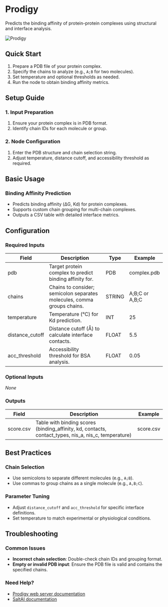 # Prodigy

Predicts the binding affinity of protein-protein complexes using structural and interface analysis.

<img src="/images/nodes/biotech/functional-prediction/prodigy.png" alt="Prodigy" class="rounded-lg">

## Quick Start

1. Prepare a PDB file of your protein complex.
2. Specify the chains to analyze (e.g., `A;B` for two molecules).
3. Set temperature and optional thresholds as needed.
4. Run the node to obtain binding affinity metrics.

## Setup Guide

### 1. Input Preparation
1. Ensure your protein complex is in PDB format.
2. Identify chain IDs for each molecule or group.

### 2. Node Configuration
1. Enter the PDB structure and chain selection string.
2. Adjust temperature, distance cutoff, and accessibility threshold as required.

## Basic Usage

### Binding Affinity Prediction
* Predicts binding affinity (ΔG, Kd) for protein complexes.
* Supports custom chain grouping for multi-chain complexes.
* Outputs a CSV table with detailed interface metrics.

## Configuration

### Required Inputs
| Field         | Description                                                                 | Type   | Example         |
|--------------|-----------------------------------------------------------------------------|--------|----------------|
| pdb          | Target protein complex to predict binding affinity for.                     | PDB    | complex.pdb    |
| chains       | Chains to consider; semicolon separates molecules, comma groups chains.     | STRING | A;B;C or A,B;C |
| temperature  | Temperature (°C) for Kd prediction.                                        | INT    | 25             |
| distance_cutoff | Distance cutoff (Å) to calculate interface contacts.                     | FLOAT  | 5.5            |
| acc_threshold   | Accessibility threshold for BSA analysis.                                | FLOAT  | 0.05           |

### Optional Inputs
*None*

### Outputs
| Field     | Description                                                                                  | Example         |
|-----------|----------------------------------------------------------------------------------------------|-----------------|
| score.csv | Table with binding scores (binding_affinity, kd, contacts, contact_types, nis_a, nis_c, temperature) | score.csv       |

## Best Practices

### Chain Selection
* Use semicolons to separate different molecules (e.g., `A;B`).
* Use commas to group chains as a single molecule (e.g., `A,B;C`).

### Parameter Tuning
* Adjust `distance_cutoff` and `acc_threshold` for specific interface definitions.
* Set temperature to match experimental or physiological conditions.

## Troubleshooting

### Common Issues
* **Incorrect chain selection**: Double-check chain IDs and grouping format.
* **Empty or invalid PDB input**: Ensure the PDB file is valid and contains the specified chains.

### Need Help?
* [Prodigy web server documentation](https://bianca.science.uu.nl/prodigy/)
* [SaltAI documentation](https://docs.salt.ai/)
